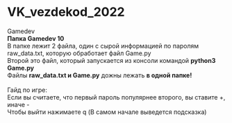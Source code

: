 # VK_vezdekod_2022
Gamedev <br />
**Папка Gamedev 10** <br />
В папке лежит 2 файла, один с сырой информацией по паролям raw_data.txt, которую обработает файл Game.py <br />
Второй это файл, который запускается из консоли командой **python3 Game.py** <br />
Файлы  **raw_data.txt и Game.py** дожны лежать **в одной папке!** <br />
<br />
Гайд по игре: <br />
Если вы считаете, что первый пароль популярнее второго, вы ставите +, иначе - <br />
Чтобы выйти нажимаете q (В самом начале выведется подсказка) <br />
